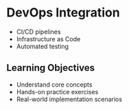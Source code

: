 # DevOps Integration
- CI/CD pipelines
- Infrastructure as Code
- Automated testing

## Learning Objectives
- Understand core concepts
- Hands-on practice exercises
- Real-world implementation scenarios
